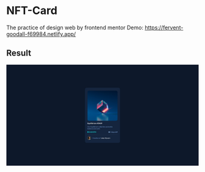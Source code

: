 # NFT-Card 
The practice of design web by frontend mentor 
Demo: https://fervent-goodall-f69984.netlify.app/
## Result
![](https://github.com/Herrius/nft-card/blob/master/Captura%20web_2-3-2022_75713_fervent-goodall-f69984.netlify.app.jpeg?raw=true)
